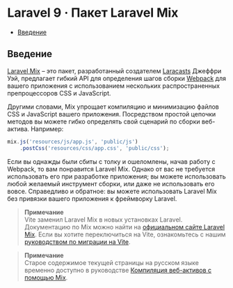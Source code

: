 # Laravel 9 · Пакет Laravel Mix

- [Введение](#introduction)

<a name="introduction"></a>
## Введение

[Laravel Mix](https://github.com/laravel-mix/laravel-mix) – это пакет, разработанный создателем [Laracasts](https://laracasts.com) Джеффри Уэй, предлагает гибкий API для определения шагов сборки [Webpack](https://webpack.js.org) для вашего приложения с использованием нескольких распространенных препроцессоров CSS и JavaScript.

Другими словами, Mix упрощает компиляцию и минимизацию файлов CSS и JavaScript вашего приложения. Посредством простой цепочки методов вы можете гибко определять свой сценарий по сборки веб-актива. Например:

```js
mix.js('resources/js/app.js', 'public/js')
    .postCss('resources/css/app.css', 'public/css');
```

Если вы однажды были сбиты с толку и ошеломлены, начав работу с Webpack, то вам понравится Laravel Mix. Однако от вас не требуется использовать его при разработке приложения; вы можете использовать любой желаемый инструмент сборки, или даже не использовать его вовсе. Справедливо и обратное: вы можете использовать Laravel Mix без привязки вашего приложения к фреймворку Laravel.

> **Примечание**\
> Vite заменил Laravel Mix в новых установках Laravel. Документацию по Mix можно найти на [официальном сайте Laravel Mix](https://laravel-mix.com/). Если вы хотите переключиться на Vite, ознакомьтесь с нашим [руководством по миграции на Vite](https://github.com/laravel/vite-plugin/blob/main/UPGRADE.md#migrating-from-laravel-mix-to-vite).

> **Примечание**\
> Старое содержимое текущей страницы на русском языке временно доступно в руководстве [Компиляция веб-активов с помощью Mix](mix-old.md).

